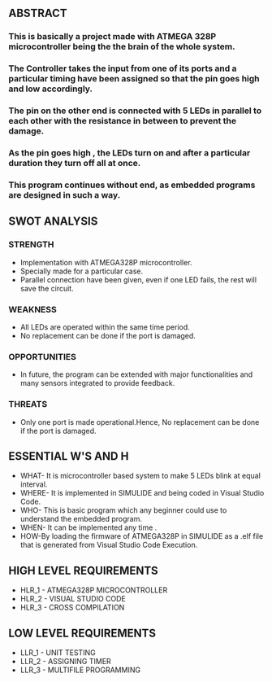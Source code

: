 ## ABSTRACT

### This is basically a project made with ATMEGA 328P microcontroller being the the brain of the whole system.
### The Controller takes the input from one of its ports and a particular timing have been assigned so that the pin goes high and low accordingly.
### The pin on the other end is connected with 5 LEDs in parallel to each other with the resistance in between to prevent the damage.
### As the pin goes high , the LEDs turn on and after a particular duration they turn off all at once. 
### This program continues without end, as embedded programs are designed in such a way.

## SWOT ANALYSIS
### STRENGTH
* Implementation with ATMEGA328P microcontroller.
* Specially made for a particular case.
* Parallel connection have been given, even if one LED fails, the rest will save the circuit.

### WEAKNESS
* All LEDs are operated within the same time period.
* No replacement can be done if the port is damaged.

### OPPORTUNITIES
* In future, the program can be extended with major functionalities and many sensors integrated to provide feedback.

### THREATS
* Only one port is made operational.Hence, No replacement can be done if the port is damaged.

## ESSENTIAL W'S AND H
* WHAT- It is microcontroller based system to make 5 LEDs blink at equal interval.
* WHERE- It is implemented in SIMULIDE and being coded in Visual Studio Code.
* WHO- This is basic program which any beginner could use to understand the embedded program.
* WHEN- It can be implemented any time .
* HOW-By loading the firmware of ATMEGA328P in SIMULIDE as a .elf file that is generated from Visual Studio Code Execution.

## HIGH LEVEL REQUIREMENTS
* HLR_1 - ATMEGA328P MICROCONTROLLER
* HLR_2 - VISUAL STUDIO CODE 
* HLR_3 - CROSS COMPILATION

## LOW LEVEL REQUIREMENTS
* LLR_1 - UNIT TESTING
* LLR_2 - ASSIGNING TIMER 
* LLR_3 - MULTIFILE PROGRAMMING

